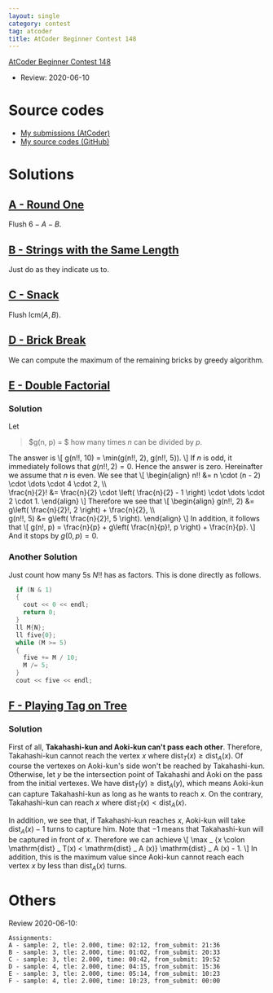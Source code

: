 ```yaml
---
layout: single
category: contest
tag: atcoder
title: AtCoder Beginner Contest 148
---
```


[AtCoder Beginner Contest 148](https://atcoder.jp/contests/abc148)

- Review: 2020-06-10

# Source codes

- [My submissions (AtCoder)](https://atcoder.jp/contests/abc148/submissions?f.User=kazunetakahashi)
- [My source codes (GitHub)](https://github.com/kazunetakahashi/atcoder/tree/master/2020/0131_ABC148)

# Solutions

## [A - Round One](https://atcoder.jp/contests/abc148/tasks/abc148_a)

Flush $6 - A - B$.

## [B - Strings with the Same Length](https://atcoder.jp/contests/abc148/tasks/abc148_b)

Just do as they indicate us to.

## [C - Snack](https://atcoder.jp/contests/abc148/tasks/abc148_c)

Flush $\mathrm{lcm}(A, B)$.

## [D - Brick Break](https://atcoder.jp/contests/abc148/tasks/abc148_d)

We can compute the maximum of the remaining bricks by greedy algorithm.

## [E - Double Factorial](https://atcoder.jp/contests/abc148/tasks/abc148_e)

### Solution

Let

> $g(n, p) = $ how many times $n$ can be divided by $p$.

The answer is
\\[
  g(n!!, 10) = \min(g(n!!, 2), g(n!!, 5)).
\\]
If $n$ is odd, it immediately follows that $g(n!!, 2) = 0$. Hence the answer is zero. Hereinafter we assume that $n$ is even. We see that
\\[
  \begin{align}
    n!! &= n \cdot (n - 2) \cdot \dots \cdot 4 \cdot 2, \\\\\
    \frac{n}{2}! &= \frac{n}{2} \cdot \left( \frac{n}{2} - 1 \right) \cdot \dots \cdot 2 \cdot 1.
  \end{align}
\\]
Therefore we see that
\\[
  \begin{align}
    g(n!!, 2) &= g\left( \frac{n}{2}!, 2 \right) + \frac{n}{2}, \\\\\
    g(n!!, 5) &= g\left( \frac{n}{2}!, 5 \right).
  \end{align}
\\]
In addition, it follows that
\\[
  g(n!, p) = \frac{n}{p} + g\left( \frac{n}{p}!, p \right) + \frac{n}{p}.
\\]
And it stops by $g(0, p) = 0$.

### Another Solution

Just count how many $5$s $N!!$ has as factors. This is done directly as follows.

```c++
  if (N & 1)
  {
    cout << 0 << endl;
    return 0;
  }
  ll M{N};
  ll five{0};
  while (M >= 5)
  {
    five += M / 10;
    M /= 5;
  }
  cout << five << endl;
```

## [F - Playing Tag on Tree](https://atcoder.jp/contests/abc148/tasks/abc148_f)

### Solution

First of all, **Takahashi-kun and Aoki-kun can't pass each other**. Therefore, Takahashi-kun cannot reach the vertex $x$ where $\mathrm{dist} _ T(x) \geq \mathrm{dist} _ A (x)$. Of course the vertexes on Aoki-kun's side won't be reached by Takahashi-kun. Otherwise, let $y$ be the intersection point of Takahashi and Aoki on the pass from the initial vertexes. We have $\mathrm{dist} _ T(y) \geq \mathrm{dist} _ A (y)$, which means Aoki-kun can capture Takahashi-kun as long as he wants to reach $x$. On the contrary, Takahashi-kun can reach $x$ where $\mathrm{dist} _ T(x) < \mathrm{dist} _ A (x)$.

In addition, we see that, if Takahashi-kun reaches $x$, Aoki-kun will take $\mathrm{dist} _ A (x) - 1$ turns to capture him. Note that $-1$ means that Takahashi-kun will be captured in front of $x$. Therefore we can achieve
\\[
  \max _ {x \colon \mathrm{dist} _ T(x) < \mathrm{dist} _ A (x)} \mathrm{dist} _ A (x) - 1.
\\]
In addition, this is the maximum value since Aoki-kun cannot reach each vertex $x$ by less than $\mathrm{dist} _ A (x)$ turns.

# Others

Review 2020-06-10:

```
Assignments:
A - sample: 2, tle: 2.000, time: 02:12, from_submit: 21:36
B - sample: 3, tle: 2.000, time: 01:02, from_submit: 20:33
C - sample: 3, tle: 2.000, time: 00:42, from_submit: 19:52
D - sample: 4, tle: 2.000, time: 04:15, from_submit: 15:36
E - sample: 3, tle: 2.000, time: 05:14, from_submit: 10:23
F - sample: 4, tle: 2.000, time: 10:23, from_submit: 00:00
```
